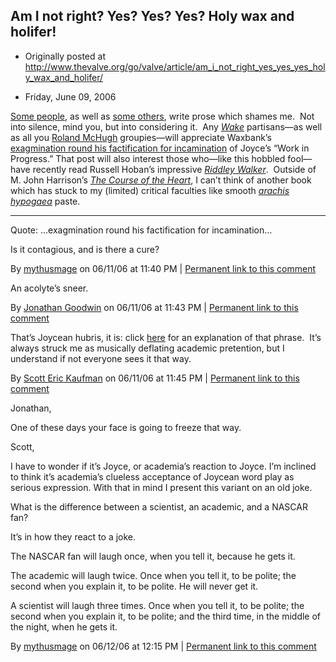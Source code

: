 ## Am I not right? Yes? Yes? Yes? Holy wax and holifer!

 * Originally posted at http://www.thevalve.org/go/valve/article/am_i_not_right_yes_yes_yes_holy_wax_and_holifer/

* Friday, June 09, 2006 

[Some people](http://waxbanks.typepad.com/), as well as [some others](http://theworldsforgottenboy.blogspot.com/), write prose which shames me.  Not into silence, mind you, but into considering it.  Any [_Wake_](http://www.amazon.com/exec/obidos/ASIN/0141181265/diesekoschmar-20) partisans—as well as all you [Roland McHugh](http://www.amazon.com/exec/obidos/ASIN/0801841909/diesekoschmar-20) groupies—will appreciate Waxbank’s [exagmination round his factification for incamination](http://waxbanks.typepad.com/blog/2006/06/the_working_wak.html) of Joyce’s “Work in Progress.”  That post will also interest those who—like this hobbled fool—have recently read Russell Hoban’s impressive [_Riddley Walker_](http://www.amazon.com/exec/obidos/ASIN/0253212340/diesekoschmar-20).  Outside of M. John Harrison’s [_The Course of the Heart_](http://www.amazon.com/exec/obidos/ASIN/1892389975/diesekoschmar-20), I can’t think of another book which has stuck to my (limited) critical faculties like smooth [_arachis hypogaea_](http://en.wikipedia.org/wiki/Peanut) paste.

---

Quote: ...exagmination round his factification for incamination…

Is it contagious, and is there a cure?

By [mythusmage](http://www.mythusmageopines.com/wp) on 06/11/06 at 11:40 PM | [Permanent link to this comment](http://www.thevalve.org/go/valve/article/am_i_not_right_yes_yes_yes_holy_wax_and_holifer/#9915)
[]()

An acolyte’s sneer.

By [Jonathan Goodwin](http://jgoodwin.net) on 06/11/06 at 11:43 PM | [Permanent link to this comment](http://www.thevalve.org/go/valve/article/am_i_not_right_yes_yes_yes_holy_wax_and_holifer/#9916)
[]()

That’s Joycean hubris, it is: click [here](http://netsoc.dit.ie/~jamesf/samuel_beckett/samuel_beckett_work_in_progress.html) for an explanation of that phrase.  It’s always struck me as musically deflating academic pretention, but I understand if not everyone sees it that way.

By [Scott Eric Kaufman](http://acephalous.typepad.com) on 06/11/06 at 11:45 PM | [Permanent link to this comment](http://www.thevalve.org/go/valve/article/am_i_not_right_yes_yes_yes_holy_wax_and_holifer/#9917)
[]()

Jonathan,

One of these days your face is going to freeze that way.

Scott,

I have to wonder if it’s Joyce, or academia’s reaction to Joyce. I’m inclined to think it’s academia’s clueless acceptance of Joycean word play as serious expression. With that in mind I present this variant on an old joke.

What is the difference between a scientist, an academic, and a NASCAR fan?

It’s in how they react to a joke.

The NASCAR fan will laugh once, when you tell it, because he gets it.

The academic will laugh twice. Once when you tell it, to be polite; the second when you explain it, to be polite. He will never get it.

A scientist will laugh three times. Once when you tell it, to be polite; the second when you explain it, to be polite; and the third time, in the middle of the night, when he gets it.

By [mythusmage](http://www.mythusmageopines.com/wp) on 06/12/06 at 12:15 PM | [Permanent link to this comment](http://www.thevalve.org/go/valve/article/am_i_not_right_yes_yes_yes_holy_wax_and_holifer/#9939)

